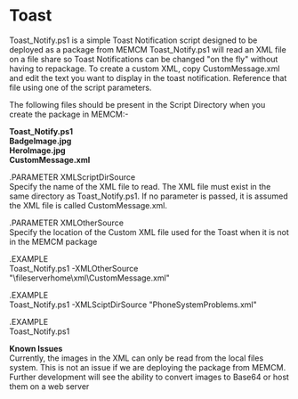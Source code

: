 # Toast
 
Toast_Notify.ps1 is a simple Toast Notification script designed to be deployed as a package from MEMCM
Toast_Notify.ps1 will read an XML file on a file share so Toast Notifications can be changed "on the fly" without having to repackage. 
To create a custom XML, copy CustomMessage.xml and edit the text you want to display in the toast notification. Reference that file using one of the script parameters.

The following files should be present in the Script Directory when you create the package in MEMCM:-  
  
  
**Toast_Notify.ps1  
BadgeImage.jpg  
HeroImage.jpg  
CustomMessage.xml**  
  
  
.PARAMETER XMLScriptDirSource  
Specify the name of the XML file to read. The XML file must exist in the same directory as Toast_Notify.ps1. If no parameter is passed, it is assumed the XML file is called CustomMessage.xml.
  
.PARAMETER XMLOtherSource  
Specify the location of the Custom XML file used for the Toast when it is not in the MEMCM package
  
.EXAMPLE  
Toast_Notify.ps1 -XMLOtherSource "\\fileserverhome\xml\CustomMessage.xml"
  
.EXAMPLE  
Toast_Notify.ps1 -XMLSciptDirSource "PhoneSystemProblems.xml"
  
.EXAMPLE  
Toast_Notify.ps1
  
**Known Issues**  
Currently, the images in the XML can only be read from the local files system. This is not an issue if we are deploying the package from MEMCM. Further development will see the ability to convert images to Base64 or host them on a web server
